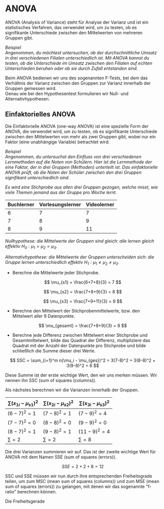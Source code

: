 # ANOVA

ANOVA (Analysis of Variance) steht für Analyse der Varianz und ist ein statistisches Verfahren, das verwendet wird, um zu testen, ob es signifikante Unterschiede zwischen den Mittelwerten von mehreren Gruppen gibt.

_Beispiel_  
_Angenommen, du möchtest untersuchen, ob der durchschnittliche Umsatz in drei verschiedenen Filialen unterschiedlich ist. Mit ANOVA kannst du testen, ob die Unterschiede im Umsatz zwischen den Filialen auf echten Unterschieden beruhen oder ob sie durch Zufall entstanden sind._

Beim ANOVA bedienen wir uns des sogenannten F-Tests, bei dem das Verhältnis der Varianz zwischen den Gruppen zur Varianz innerhalb der Gruppen gemessen wird.  
Genau wie bei den Hypothesentest formulieren wir Null- und Alternativhypothesen.

## Einfaktorielles ANOVA

Die Einfaktorielle ANOVA (one-way ANOVA) ist eine spezielle Form der ANOVA, die verwendet wird, um zu testen, ob es signifikante Unterschiede zwischen den Mittelwerten von mehr als zwei Gruppen gibt, wobei nur ein Faktor (eine unabhängige Variable) betrachtet wird.

_Beispiel_  
_Angenommen, du untersuchst den Einfluss von drei verschiedenen Lernmethoden auf die Noten von Schülern. Hier ist die Lernmethode der eine Faktor, der in drei Gruppen (Methoden) unterteilt ist. Das einfaktorielle ANOVA prüft, ob die Noten der Schüler zwischen den drei Gruppen signifikant unterschiedlich sind._  

_Es wird eine Stichprobe aus allen drei Gruppen gezogen, welche misst, wie viele Themen jemand aus der Gruppe pro Woche lernt._

|Buchlerner|Vorlesungslerner|Videolerner|
|-|-|-|
|6|7|7|
|7|8|9|
|8|9|11|

_Nullhypothese: die Mittelwerte der Gruppen sind gleich: alle lernen gleich effektiv $H_0: \mu_1 = \mu_2 = \mu_3$._

_Alternativhypothese: die Mittelwerte der Gruppen unterscheiden sich: die Gruppe lernen unterschiedlich effektiv $H_1: \mu_1 \neq \mu_2 \neq \mu_3$._

- Berechne die Mittelwerte jeder Stichprobe.

$$ \mu_{s1} = \frac{6+7+8}{3} = 7 $$

$$ \mu_{s2} = \frac{7+8+9}{3} = 8 $$

$$ \mu_{s3} = \frac{7+9+11}{3} = 9 $$

- Berechne den Mittelwert der Stichprobenmittelwerte, bzw. den Mittelwert aller 9 Datenpunkte.

$$ \mu_{gesamt} = \frac{7+8+9}{3} = 8 $$

- Berechne jede Differenz zwischen Mittelwert einer Stichprobe und Gesamtmittelwert, bilde das Quadrat der Differenz, multipliziere das Quadrat mit der Anzahl der Datenpunkte pro Stichprobe und bilde schließlich die Summe dieser drei Werte.

$$ SSC = \sum_{i=1}^m n(\mu_i - \mu_{ges})^2 = 3(7-8)^2 + 3(8-8)^2 + 3(9-8)^2 = 6 $$

Diese Summe ist der erste wichtige Wert, den wir uns merken müssen. Wir nennen ihn SSC (sum of squares (columns)).

Als nächstes berechnen wir die Varianzen innerhalb der Gruppen.

|$\sum (x_{1i}-\mu_{s1})^2$|$\sum (x_{2i}-\mu_{s2})^2$|$\sum (x_{3i}-\mu_{s3})^2$|
|-|-|-|
|$(6-7)^2 = 1$|$(7-8)^2 = 1$|$(7-9)^2 = 4$|
|$(7-7)^2 = 0$|$(8-8)^2 = 0$|$(9-9)^2 = 0$|
|$(8-7)^2 = 1$|$(9-8)^2 = 1$|$(11-9)^2 = 4$|
|$\sum = 2$|$\sum = 2$|$\sum = 8$|

Die drei Varianzen summieren wir auf. Das ist der zweite wichtige Wert für ANOVA mit dem Namen SSE (sum of squares (errors)).

$$ SSE = 2+2+8 = 12 $$

SSC und SSE müssen wir nun durch ihre entsprechenden Freiheitsgrade teilen, um zum MSC (mean sum of squares (columns)) und zum MSE (mean sum of squares (errors)) zu gelangen, mit denen wir das sogenannte "f-ratio" berechnen können.

Die Freiheitsgerade 

